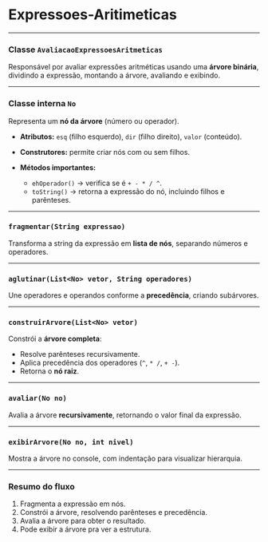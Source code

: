 # Expressoes-Aritimeticas
---

### **Classe `AvaliacaoExpressoesAritmeticas`**

Responsável por avaliar expressões aritméticas usando uma **árvore binária**, dividindo a expressão, montando a árvore, avaliando e exibindo.

---

### **Classe interna `No`**

Representa um **nó da árvore** (número ou operador).

* **Atributos:** `esq` (filho esquerdo), `dir` (filho direito), `valor` (conteúdo).
* **Construtores:** permite criar nós com ou sem filhos.
* **Métodos importantes:**

  * `ehOperador()` → verifica se é `+ - * / ^`.
  * `toString()` → retorna a expressão do nó, incluindo filhos e parênteses.

---

### **`fragmentar(String expressao)`**

Transforma a string da expressão em **lista de nós**, separando números e operadores.

---

### **`aglutinar(List<No> vetor, String operadores)`**

Une operadores e operandos conforme a **precedência**, criando subárvores.

---

### **`construirArvore(List<No> vetor)`**

Constrói a **árvore completa**:

* Resolve parênteses recursivamente.
* Aplica precedência dos operadores (`^`, `* /`, `+ -`).
* Retorna o **nó raiz**.

---

### **`avaliar(No no)`**

Avalia a árvore **recursivamente**, retornando o valor final da expressão.

---

### **`exibirArvore(No no, int nivel)`**

Mostra a árvore no console, com indentação para visualizar hierarquia.

---

### **Resumo do fluxo**

1. Fragmenta a expressão em nós.
2. Constrói a árvore, resolvendo parênteses e precedência.
3. Avalia a árvore para obter o resultado.
4. Pode exibir a árvore pra ver a estrutura.
